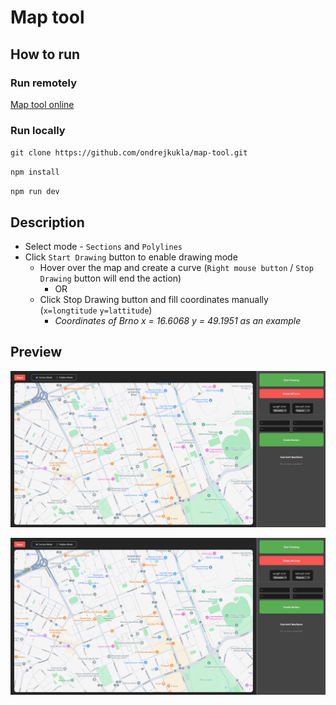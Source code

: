 # Map tool

## How to run

### Run remotely
[Map tool online](https://ondrejkukla.github.io/map-tool/)

### Run locally
`git clone https://github.com/ondrejkukla/map-tool.git`

`npm install`

`npm run dev`

## Description

- Select mode - `Sections` and `Polylines`
- Click `Start Drawing` button to enable drawing mode
    - Hover over the map and create a  curve (`Right mouse button` / `Stop Drawing` button will end the action)
        * OR
    - Click Stop Drawing button and fill coordinates manually (`x=longtitude` `y=lattitude`)
        *  *Coordinates of Brno x = 16.6068 y = 49.1951 as an example*

## Preview

![Screen mode preview](./public/section_mode.png)

![Polyline mode preview](./public/section_mode.png)
